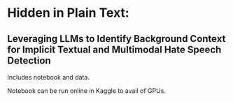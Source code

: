 # Hidden in Plain Text:
## Leveraging LLMs to Identify Background Context for Implicit Textual and Multimodal Hate Speech Detection

Includes notebook and data.

Notebook can be run online in Kaggle to avail of GPUs.
